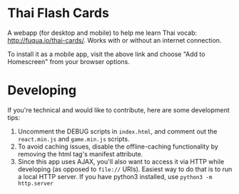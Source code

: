 Thai Flash Cards
================

A webapp (for desktop and mobile) to help me learn Thai vocab: http://fuqua.io/thai-cards/. Works with or without an internet connection.

To install it as a mobile app, visit the above link and choose "Add to Homescreen" from your browser options.

Developing
==========

If you're technical and would like to contribute, here are some development tips:

1. Uncomment the DEBUG scripts in `index.html`, and comment out the `react.min.js` and `game.min.js` scripts. 
1. To avoid caching issues, disable the offline-caching functionality by removing the html tag's manifest attribute.
1. Since this app uses AJAX, you'll also want to access it via HTTP while developing (as opposed to `file://` URIs). Easiest way to do that is to run a local HTTP server. If you have python3 installed, use `python3 -m http.server`

